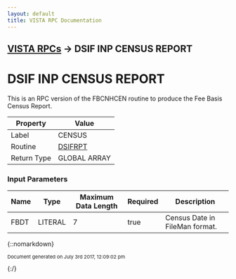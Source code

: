 ```yaml
---
layout: default
title: VISTA RPC Documentation
---
```


## [VISTA RPCs](TableOfContents) &#8594; DSIF INP CENSUS REPORT
# DSIF INP CENSUS REPORT

This is an RPC version of the FBCNHCEN routine to produce the Fee Basis Census Report.

Property | Value
--- | ---
Label | CENSUS
Routine | [DSIFRPT](http://code.osehra.org/dox/Routine_DSIFRPT_source.html)
Return Type | GLOBAL ARRAY


### Input Parameters

Name | Type | Maximum Data Length | Required | Description
--- | --- | --- | --- | ---
FBDT | LITERAL | 7 | true | Census Date in FileMan format.



{::nomarkdown} <br/><p style="font-size: 11px">Document generated on July 3rd 2017, 12:09:02 pm</p>{:/}